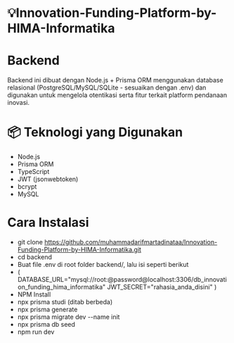 # 💡Innovation-Funding-Platform-by-HIMA-Informatika
# Backend
Backend ini dibuat dengan Node.js + Prisma ORM menggunakan database relasional (PostgreSQL/MySQL/SQLite - sesuaikan dengan .env) dan digunakan untuk mengelola otentikasi serta fitur terkait platform pendanaan inovasi.
# 📦 Teknologi yang Digunakan
- Node.js
- Prisma ORM
- TypeScript
- JWT (jsonwebtoken)
- bcrypt
- MySQL

# Cara Instalasi 
- git clone https://github.com/muhammadarifmartadinataa/Innovation-Funding-Platform-by-HIMA-Informatika.git
- cd backend
- Buat file .env di root folder backend/, lalu isi seperti berikut
- ( DATABASE_URL="mysql://root:@password@localhost:3306/db_innovation_funding_hima_informatika"
    JWT_SECRET="rahasia_anda_disini" )
- NPM Install
- npx prisma studi (ditab berbeda)
- npx prisma generate
- npx prisma migrate dev --name init
- npx prisma db seed
- npm run dev

